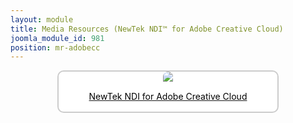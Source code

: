 ```yaml
---
layout: module
title: Media Resources (NewTek NDI™ for Adobe Creative Cloud)
joomla_module_id: 981
position: mr-adobecc
---
```

<div align="center" style="margin-bottom: 20px;"><a href="/news-events/newsroom/media/adobecc-media-resources.html">
<div align="center" style="max-width: 350px; border-style: solid; border-width: 2px; border-color: #cccccc; border-radius: 10px; background-color: #ffffff;"><img src="{{"images/media-resources/img/ndi-adobecc-media-resources.jpg" | cdn }}" style="border-radius: 10px 10px 0px 0px;" class="img-responsive" />
<p style="line-height: 1.4em; color: #000000; font-size: 14px;">NewTek NDI for Adobe Creative Cloud</p>
</div>
</a>
</div>
